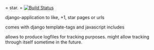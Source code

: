 = star. =
[![Build Status](https://secure.travis-ci.org/andreasneumeier/star.png?branch=master)](http://travis-ci.org/andreasneumeier/star)

django-application to like, +1, star pages or urls

comes with django template-tags and javascript includes

allows to produce logfiles for tracking purposes. might allow tracking through itself sometime in the future.

